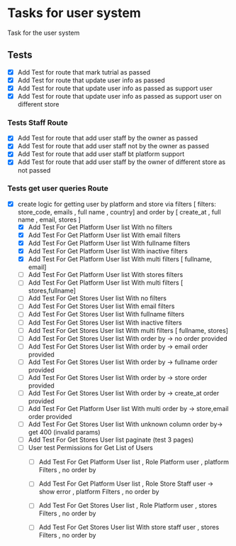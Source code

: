# Tasks for user system
Task for the user system
## Tests
- [x] Add Test for route that mark tutrial as passed
- [x] Add Test for route that update user info as passed
- [x] Add Test for route that update user info as passed as support user
- [x] Add Test for route that update user info as passed as support user on different store

### Tests Staff Route

- [x] Add Test for route that add user staff by the owner as passed
- [x] Add Test for route that add user staff not by the owner as passed
- [x] Add Test for route that add user staff bt platform support
- [x] Add Test for route that add user staff by the owner of different store as not passed

### Tests get user queries Route


- [x] create logic for getting user by platform and store via filters [ filters: store_code,  emails , full name , country] and order by  [ create_at , full name , email,   stores ]
    - [x] Add Test For Get Platform User list With no filters
    - [x] Add Test For Get Platform User list With email filters
    - [x] Add Test For Get Platform User list With fullname filters
    - [x] Add Test For Get Platform User list With inactive filters
    - [x] Add Test For Get Platform User list With multi filters [ fullname, email]
    - [ ] Add Test For Get Platform User list With stores filters
    - [ ] Add Test For Get Platform User list With multi filters [ stores,fullname]
    - [ ] Add Test For Get Stores User list With no filters
    - [ ] Add Test For Get Stores User list With email filters
    - [ ] Add Test For Get Stores User list With fullname filters
    - [ ] Add Test For Get Stores User list With inactive filters
    - [ ] Add Test For Get Stores User list With multi filters [ fullname, stores]
    - [ ] Add Test For Get Stores User list With order by ->  no order provided
    - [ ] Add Test For Get Stores User list With order by ->  email order provided
    - [ ] Add Test For Get Stores User list With order by ->  fullname order provided
    - [ ] Add Test For Get Stores User list With order by ->  store order provided
    - [ ] Add Test For Get Stores User list With order by ->  create_at order provided
    - [ ] Add Test For Get Platform User list With multi order by ->  store,email order provided
    - [ ] Add Test For Get Stores User list With unknown column  order by-> get 400 (invalid params)
    - [ ] Add Test For Get Stores User list paginate (test 3 pages)
  - [ ] User test Permissions for Get List of Users
    - [ ] Add Test For Get Platform User list  , Role Platform user  , platform Filters , no order by
    - [ ] Add Test For Get Platform User list  , Role Store Staff user -> show error   , platform Filters , no order by
    - [ ] Add Test For Get Stores User list  , Role Platform user    , stores Filters , no order by
    - [ ] Add Test For Get Stores User list With store staff user  , stores Filters , no order by


